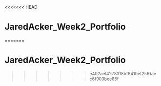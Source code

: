 <<<<<<< HEAD
# JaredAcker_Week2_Portfolio

=======
# JaredAcker_Week2_Portfolio
>>>>>>> e402aef4278318bf8410ef2561aec6f903bee85f
